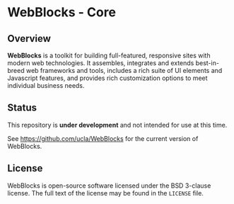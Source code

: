 # WebBlocks - Core

## Overview

**WebBlocks** is a toolkit for building full-featured, responsive sites with 
modern web technologies. It assembles, integrates and extends best-in-breed web 
frameworks and tools, includes a rich suite of UI elements and Javascript
features, and provides rich customization options to meet individual business 
needs.

## Status

This repository is **under development** and not intended for use at this time.

See https://github.com/ucla/WebBlocks for the current version of WebBlocks.

## License

WebBlocks is open-source software licensed under the BSD 3-clause license. The 
full text of the license may be found in the `LICENSE` file.
